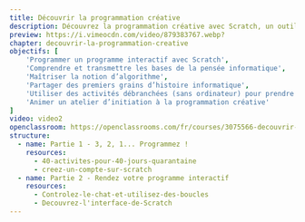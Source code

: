 ```yaml
---
title: Découvrir la programmation créative
description: Découvrez la programmation créative avec Scratch, un outil accessible à tous et toutes pour comprendre le code et libérer vos créations, mettez en scène vos propres histoires et apprenez à coder des petits jeux vidéo.
preview: https://i.vimeocdn.com/video/879383767.webp?
chapter: decouvrir-la-programmation-creative
objectifs: [
    'Programmer un programme interactif avec Scratch',
    'Comprendre et transmettre les bases de la pensée informatique',
    'Maîtriser la notion d’algorithme',
    'Partager des premiers grains d’histoire informatique',
    'Utiliser des activités débranchées (sans ordinateur) pour prendre du recul et expliquer la pensée informatique',
    'Animer un atelier d’initiation à la programmation créative'
]
video: video2
openclassroom: https://openclassrooms.com/fr/courses/3075566-decouvrir-la-programmation-creative
structure:
  - name: Partie 1 - 3, 2, 1... Programmez ! 
    resources:
      - 40-activites-pour-40-jours-quarantaine
      - creez-un-compte-sur-scratch
  - name: Partie 2 - Rendez votre programme interactif
    resources:
      - Controlez-le-chat-et-utilisez-des-boucles
      - Decouvrez-l'interface-de-Scratch
---
```

